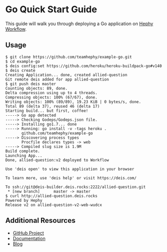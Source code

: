 # Go Quick Start Guide

This guide will walk you through deploying a Go application on [Hephy Workflow][].

## Usage

```console
$ git clone https://github.com/teamhephy/example-go.git
$ cd example-go
$ deis config:set https://github.com/heroku/heroku-buildpack-go#v140
$ deis create
Creating Application... done, created allied-question
Git remote deis added for app allied-question
$ git push deis master
Counting objects: 89, done.
Delta compression using up to 4 threads.
Compressing objects: 100% (67/67), done.
Writing objects: 100% (89/89), 19.23 KiB | 0 bytes/s, done.
Total 89 (delta 37), reused 46 (delta 17)
Starting build... but first, coffee!
-----> Go app detected
-----> Checking Godeps/Godeps.json file.
-----> Installing go1.7... done
-----> Running: go install -v -tags heroku .
       github.com/teamhephy/example-go
-----> Discovering process types
       Procfile declares types -> web
-----> Compiled slug size is 1.9M
Build complete.
Launching App...
Done, allied-question:v2 deployed to Workflow

Use 'deis open' to view this application in your browser

To learn more, use 'deis help' or visit https://deis.com/

To ssh://git@deis-builder.deis.rocks:2222/allied-question.git
 * [new branch]      master -> master
$ curl http://allied-question.deis.rocks
Powered by Hephy
Release v2 on allied-question-v2-web-wudcx
```

## Additional Resources

* [GitHub Project](https://github.com/teamhephy/workflow)
* [Documentation](https://docs.teamhephy.com/)
* [Blog](https://blog.teamhephy.info/)

[Hephy Workflow]: https://github.com/teamhephy/workflow#readme
